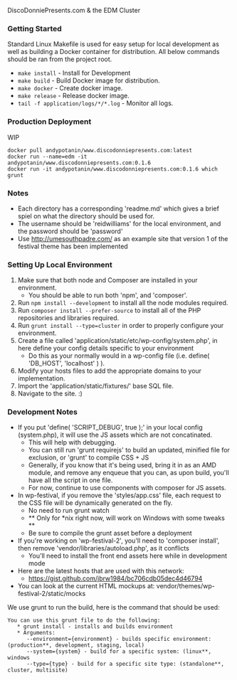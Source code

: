 DiscoDonniePresents.com & the EDM Cluster

### Getting Started
Standard Linux Makefile is used for easy setup for local development as well as building a Docker container for distribution.
All below commands should be ran from the project root.

* `make install` - Install for Development
* `make build` - Build Docker image for distribution.
* `make docker` - Create docker image.
* `make release` - Release docker image.
* `tail -f application/logs/*/*.log` - Monitor all logs.

### Production Deployment
WIP

```shell
docker pull andypotanin/www.discodonniepresents.com:latest
docker run --name=edm -it andypotanin/www.discodonniepresents.com:0.1.6
docker run -it andypotanin/www.discodonniepresents.com:0.1.6 which grunt
```

### Notes
* Each directory has a corresponding 'readme.md' which gives a brief spiel on what the directory should be used for.
* The username should be 'reidwilliams' for the local environment, and the password should be 'password'
* Use http://umesouthpadre.com/ as an example site that version 1 of the festival theme has been implemented

### Setting Up Local Environment
1. Make sure that both node and Composer are installed in your environment.
   * You should be able to run both 'npm', and 'composer'.
2. Run `npm install --development` to install all the node modules required.
3. Run `composer install --prefer-source` to install all of the PHP repositories and libraries required.
4. Run `grunt install --type=cluster` in order to properly configure your environment.
5. Create a file called 'application/static/etc/wp-config/system.php', in here define your config details specific to your environment
   * Do this as your normally would in a wp-config file (i.e. define( 'DB_HOST', 'localhost' ) ).
6. Modify your hosts files to add the appropriate domains to your implementation.
7. Import the 'application/static/fixtures/' base SQL file.
8. Navigate to the site. :)

### Development Notes
* If you put 'define( 'SCRIPT_DEBUG', true );' in your local config (system.php), it will use the JS assets which are not concatinated.
  - This will help with debugging.
  - You can still run 'grunt requirejs' to build an updated, minified file for exclusion, or 'grunt' to compile CSS + JS
  - Generally, if you know that it's being used, bring it in as an AMD module, and remove any enqueue that you can, as upon build, you'll have all the script in one file.
  - For now, continue to use components with composer for JS assets.
* In wp-festival, if you remove the 'styles/app.css' file, each request to the CSS file will be dynamically generated on the fly.
  - No need to run grunt watch
  - ** Only for *nix right now, will work on Windows with some tweaks **
  - Be sure to compile the grunt asset before a deployment
* If you're working on 'wp-festival-2', you'll need to 'composer install', then remove 'vendor/libraries/autoload.php', as it conflicts
  - You'll need to install the front end assets here while in development mode
* Here are the latest hosts that are used with this network:
  - https://gist.github.com/jbrw1984/bc706cdb05dec4d46794
* You can look at the current HTML mockups at: vendor/themes/wp-festival-2/static/mocks

We use grunt to run the build, here is the command that should be used:
```shell
You can use this grunt file to do the following:
   * grunt install - installs and builds environment
   * Arguments:
      --environment={environment} - builds specific environment: (production**, development, staging, local)
      --system={system} - build for a specific system: (linux**, windows
      --type={type} - build for a specific site type: (standalone**, cluster, multisite)
```

